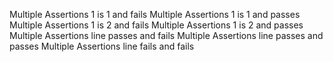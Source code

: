 Multiple Assertions 1 is 1 and fails
Multiple Assertions 1 is 1 and passes
Multiple Assertions 1 is 2 and fails
Multiple Assertions 1 is 2 and passes
Multiple Assertions line passes and fails
Multiple Assertions line passes and passes
Multiple Assertions line fails and fails

<!--
**~~Multiple Assertions 1 is 1 and fails~~**
**Multiple Assertions 1 is 1 and passes**
**~~Multiple Assertions 1 is 2 and fails~~**
Multiple Assertions 1 is **~~2~~ [1]** and passes
**~~Multiple Assertions line passes and fails~~**
**Multiple Assertions line passes and passes**
**~~Multiple Assertions line fails and fails~~**
-->
